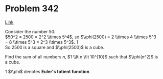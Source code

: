 # Problem 342

[Link](https://projecteuler.net/problem=342)

Consider the number $50$.  
$50^2 = 2500 = 2^2 \\times 5^4$, so $\\phi(2500) = 2 \\times 4 \\times 5^3 = 8 \\times 5^3 = 2^3 \\times 5^3$. 1  
So $2500$ is a square and $\\phi(2500)$ is a cube. 

Find the sum of all numbers $n$, $1 \\lt n \\lt 10^{10}$ such that $\\phi(n^2)$ is a cube. 

1 $\\phi$ denotes **Euler's totient function**.

